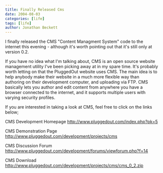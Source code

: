 ```yaml
---
title: Finally Released Cms
date: 2004-08-03
categories: [life]
tags: [life]
author: Jonathan Beckett
---
```


I finally released the CMS "Content Managment System" code to the internet this evening - although it's worth pointing out that it's still only at version 0.2.

If you have no idea what I'm talking about, CMS is an open source website management utility I've been picking away at in my spare time. It's probably worth letting on that the PluggedOut website uses CMS. The main idea is to help anybody make their website in a much more flexible way than authoring on their development computer, and uploading via FTP. CMS basically lets you author and edit content from anywhere you have a browser connected to the internet, and it supports multiple users with varying security profiles.

If you are interested in taking a look at CMS, feel free to click on the links below;

CMS Development Homepage http://www.pluggedout.com/index.php?pk=5

CMS Demonstration Page http://www.pluggedout.com/development/projects/cms

CMS Discussion Forum http://www.pluggedout.com/development/forums/viewforum.php?f=14

CMS Download http://www.pluggedout.com/development/projects/cms/cms_0_2.zip